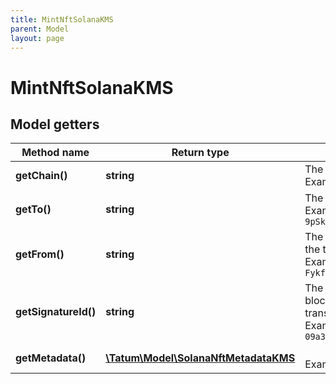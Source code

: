 ```yaml
---
title: MintNftSolanaKMS
parent: Model
layout: page
---
```


# MintNftSolanaKMS

## Model getters

Method name | Return type | Description | Notes
------------ | ------------- | ------------- | -------------
**getChain()** | **string** | The blockchain to work with <br>Example: `SOL` |
**getTo()** | **string** | The blockchain address to send the NFT to <br>Example: `9pSkqSG71Sb25ia9WBFhoeBYjp8dhUf7fRux9xrDq89b` |
**getFrom()** | **string** | The blockchain address that will pay the fee for the transaction <br>Example: `FykfMwA9WNShzPJbbb9DNXsfgDgS3XZzWiFgrVXfWoPJ` |
**getSignatureId()** | **string** | The KMS identifier of the private key of the blockchain address that will pay the fee for the transaction <br>Example: `26d3883e-4e17-48b3-a0ee-09a3e484ac83` |
**getMetadata()** | [**\Tatum\Model\SolanaNftMetadataKMS**](../SolanaNftMetadataKMS) |  <br>Example: `null` |

